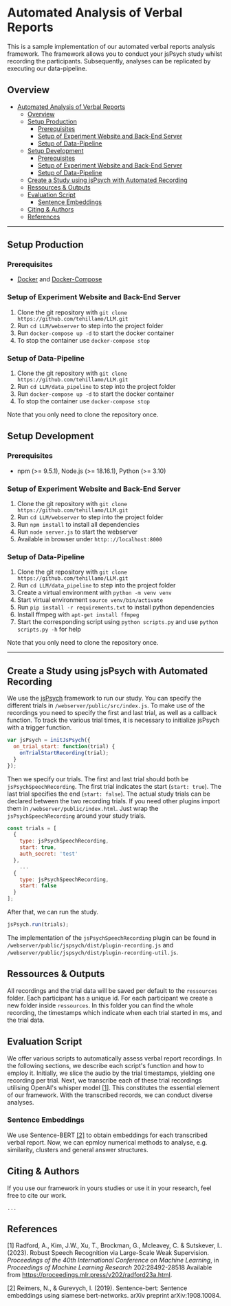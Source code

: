 # Automated Analysis of Verbal Reports
This is a sample implementation of our automated verbal reports analysis framework. The framework allows you to conduct your jsPsych study whilst recording the participants. Subsequently, analyses can be replicated by executing our data-pipeline.
## Overview
- [Automated Analysis of Verbal Reports](#automated-analysis-of-verbal-reports)
  - [Overview](#overview)
  - [Setup Production](#setup-production)
    - [Prerequisites](#prerequisites)
    - [Setup of Experiment Website and Back-End Server](#setup-of-experiment-website-and-back-end-server)
    - [Setup of Data-Pipeline](#setup-of-data-pipeline)
  - [Setup Development](#setup-development)
    - [Prerequisites](#prerequisites-1)
    - [Setup of Experiment Website and Back-End Server](#setup-of-experiment-website-and-back-end-server-1)
    - [Setup of Data-Pipeline](#setup-of-data-pipeline-1)
  - [Create a Study using jsPsych with Automated Recording](#create-a-study-using-jspsych-with-automated-recording)
  - [Ressources \& Outputs](#ressources--outputs)
  - [Evaluation Script](#evaluation-script)
    - [Sentence Embeddings](#sentence-embeddings)
  - [Citing \& Authors](#citing--authors)
  - [References](#references)


---

## Setup Production
### Prerequisites
 - [Docker](https://docs.docker.com/engine/install/) and [Docker-Compose](https://docs.docker.com/compose/install/)

### Setup of Experiment Website and Back-End Server
 1. Clone the git repository with `git clone https://github.com/tehillamo/LLM.git`
 2. Run `cd LLM/webserver` to step into the project folder
 3. Run `docker-compose up -d` to start the docker container 
 4. To stop the container use `docker-compose stop`

### Setup of Data-Pipeline
 1. Clone the git repository with `git clone https://github.com/tehillamo/LLM.git`
 2. Run `cd LLM/data_pipeline` to step into the project folder
 3. Run `docker-compose up -d` to start the docker container 
 4. To stop the container use `docker-compose stop`

Note that you only need to clone the repository once.


## Setup Development
### Prerequisites
 - npm (>= 9.5.1), Node.js (>= 18.16.1), Python (>= 3.10)

### Setup of Experiment Website and Back-End Server
 1. Clone the git repository with `git clone https://github.com/tehillamo/LLM.git`
 2. Run `cd LLM/webserver` to step into the project folder
 3. Run `npm install` to install all dependencies
 4. Run `node server.js` to start the webserver
 5. Available in browser under `http:://localhost:8000`



### Setup of Data-Pipeline 
 1. Clone the git repository with `git clone https://github.com/tehillamo/LLM.git`
 2. Run `cd LLM/data_pipeline` to step into the project folder
 3. Create a virtual environment with `python -m venv venv`
 4. Start virtual environment `source venv/bin/activate`
 5. Run `pip install -r requirements.txt` to install python dependencies
 6. Install ffmpeg with `apt-get install ffmpeg`
 7. Start the corresponding script using `python scripts.py` and use `python scripts.py -h` for help
 
Note that you only need to clone the repository once.

---

## Create a Study using jsPsych with Automated Recording
We use the [jsPsych](https://www.jspsych.org/) framework to run our study. You can specify the different trials in `/webserver/public/src/index.js`. To make use of the recordings you need to specify the first and last trial, as well as a callback function. To track the various trial times, it is necessary to initialize jsPsych with a trigger function.
```js
var jsPsych = initJsPsych({
  on_trial_start: function(trial) {
    onTrialStartRecording(trial);
  }
});
```
Then we specify our trials. The first and last trial should both be `jsPsychSpeechRecording`. The first trial indicates the start (`start: true`). The last trial specifies the end (`start: false`). The actual study trials can be declared between the two recording trials. If you need other plugins import them in `/webserver/public/index.html`. Just wrap the `jsPsychSpeechRecording` around your study trials.
```js
const trials = [
  {
    type: jsPsychSpeechRecording,
    start: true,
    auth_secret: 'test'
  },
    ...
  {
    type: jsPsychSpeechRecording,
    start: false
  }
];
```
After that, we can run the study.
```js
jsPsych.run(trials);
```
The implementation of the `jsPsychSpeechRecording` plugin can be found in `/webserver/public/jspsych/dist/plugin-recording.js` and `/webserver/public/jspsych/dist/plugin-recording-util.js`.

## Ressources & Outputs
All recordings and the trial data will be saved per default to the `ressources` folder. Each participant has a unique id. For each participant we create a new folder inside `ressources`. In this folder you can find the whole recording, the timestamps which indicate when each trial started in ms, and the trial data.

## Evaluation Script
We offer various scripts to automatically assess verbal report recordings. In the following sections, we describe each script's function and how to employ it.
Initially, we slice the audio by the trial timestamps, yielding one recording per trial. Next, we transcribe each of these trial recordings utilising OpenAI's whisper model [[1]](#references). 
This constitutes the essential element of our framework. With the transcribed records, we can conduct diverse analyses.
### Sentence Embeddings
We use Sentence-BERT [[2]](#references) to obtain embeddings for each transcribed verbal report. Now, we can epmloy numerical methods to analyse, e.g. similarity, clusters and general answer structures.

## Citing & Authors
If you use our framework in yours studies or use it in your research, feel free to cite our work.
```
...
```



## References
[1] Radford, A., Kim, J.W., Xu, T., Brockman, G., Mcleavey, C. &amp; Sutskever, I.. (2023). Robust Speech Recognition via Large-Scale Weak Supervision. <i>Proceedings of the 40th International Conference on Machine Learning</i>, in <i>Proceedings of Machine Learning Research</i> 202:28492-28518 Available from https://proceedings.mlr.press/v202/radford23a.html.

[2] Reimers, N., & Gurevych, I. (2019). Sentence-bert: Sentence embeddings using siamese bert-networks. arXiv preprint arXiv:1908.10084.



